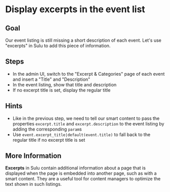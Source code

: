 Display excerpts in the event list
==================================

Goal
----

Our event listing is still missing a short description of each event. Let's use
"excerpts" in Sulu to add this piece of information.

Steps
-----

* In the admin UI, switch to the "Excerpt & Categories" page of each event and
  insert a "Title" and "Description"
* In the event listing, show that title and description
* If no excerpt title is set, display the regular title

Hints
-----

* Like in the previous step, we need to tell our smart content to pass the 
  properties `excerpt.title` and `excerpt.description` to the event listing by
  adding the corresponding `param`s
* Use `event.excerpt_title|default(event.title)` to fall back to the regular
  title if no excerpt title is set
  
More Information
----------------

**Excerpts** in Sulu contain additional information about a page that is
displayed when the page is embedded into another page, such as with a smart
content. They are a useful tool for content managers to optimize the text
shown in such listings.
